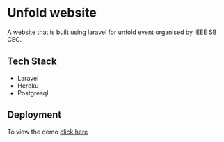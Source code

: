 
# Unfold website

A website that is built using laravel for unfold event organised by IEEE SB CEC.



## Tech Stack

- Laravel
- Heroku
- Postgresql


  
## Deployment

To view the demo <a href = "https://peaceful-hamlet-38557.herokuapp.com/">click here</a>


  
